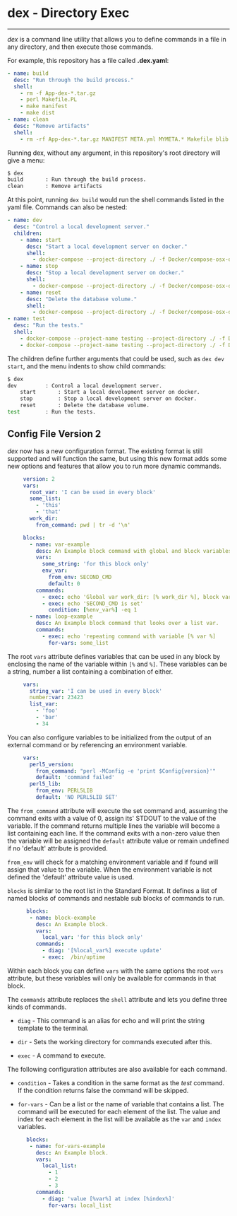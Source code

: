 # dex - Directory Exec

---

*dex* is a command line utility that allows you to define commands in a file in any directory, and then execute those commands.

For example, this repository has a file called **.dex.yaml**:

```yaml
- name: build
  desc: "Run through the build process."
  shell:
    - rm -f App-dex-*.tar.gz
    - perl Makefile.PL
    - make manifest
    - make dist
- name: clean
  desc: "Remove artifacts"
  shell:
    - rm -rf App-dex-*.tar.gz MANIFEST META.yml MYMETA.* Makefile blib
```

Running dex, without any argument, in this repository's root directory will give a menu:

```bash
$ dex
build       : Run through the build process.
clean       : Remove artifacts
```

At this point, running `dex build` would run the shell commands listed in the yaml file.  Commands can also be nested:

```yaml
- name: dev
  desc: "Control a local development server."
  children:
    - name: start
      desc: "Start a local development server on docker."
      shell:
        - docker-compose --project-directory ./ -f Docker/compose-osx-devel.yaml up
    - name: stop
      desc: "Stop a local development server on docker."
      shell:
        - docker-compose --project-directory ./ -f Docker/compose-osx-devel.yaml down
    - name: reset
      desc: "Delete the database volume."
      shell:
        - docker-compose --project-directory ./ -f Docker/compose-osx-devel.yaml down -v
- name: test
  desc: "Run the tests."
  shell:
    - docker-compose --project-name testing --project-directory ./ -f Docker/compose-osx-test.yaml up
    - docker-compose --project-name testing --project-directory ./ -f Docker/compose-osx-test.yaml down
```

The children define further arguments that could be used, such as `dex dev start`, and the menu indents to show child commands:

```bash
$ dex
dev         : Control a local development server.
    start       : Start a local development server on docker.
    stop        : Stop a local development server on docker.
    reset       : Delete the database volume.
test        : Run the tests.
```

## Config File Version 2

*dex* now has a new configuration format. The existing format is still supported and will function the same, but using this new format adds some new options and features that allow you to run more dynamic commands. 

```YAML
     version: 2
     vars:
       root_var: 'I can be used in every block'
       some_list:
         - 'this'
         - 'that'  
       work_dir: 
         from_command: pwd | tr -d '\n'  

     blocks:
       - name: var-example 
         desc: An Example block command with global and block variables.
         vars:
           some_string: 'for this block only' 
           env_var:
             from_env: SECOND_CMD 
             default: 0
         commands:
           - exec: echo 'Global var work_dir: [% work_dir %], block variable [% some_string %] '
           - exec: echo 'SECOND_CMD is set'
             condition: [%env_var%] -eq 1
       - name: loop-example
         desc: An Example block command that looks over a list var.
         commands: 
           - exec: echo 'repeating command with variable [% var %]
             for-vars: some_list  
```

The root `vars` attribute defines variables that can be used in any block by enclosing the name of the variable
within `[%` and `%]`.  These variables can be a string, number a list containing a combination of either. 

```YAML
     vars:
       string_var: 'I can be used in every block'
       number:var: 23423
       list_var:
         - 'foo'
         - 'bar'
         - 34
```

You can also configure variables to be initialized from the output of an external command or by referencing an environment variable.

```YAML
     vars:
       perl5_version: 
         from_command: "perl -MConfig -e 'print $Config{version}'"
         default: 'command failed'
       perl5_lib: 
         from_env: PERL5LIB
         default: 'NO PERL5LIB SET'

``` 

The `from_command` attribute will execute the set command and, assuming the command exits with a value of 0, assign its' STDOUT to the value of the variable. If the command returns multiple lines the variable will become a list containing
each line.  If the command exits with a non-zero value then the variable will be assigned the `default` attribute value
or remain undefined if no 'default' attribute is provided.

`from_env` will check for a matching environment variable and if found will assign that value to the variable. When the environment variable is not defined the 'default' attribute value is used.

`blocks` is similar to the root list in the Standard Format. It defines a list of named blocks of commands and nestable sub blocks of commands to run.  

```YAML
      blocks:
       - name: block-example
         desc: An Example block.
         vars:
           local_var: 'for this block only' 
         commands:
           - diag: '[%local_var%] execute update'
           - exec:  /bin/uptime
```

Within each block you can define `vars` with the same options the root `vars` attribute, but these variables will only be available for commands in that block.  

The `commands` attribute replaces the `shell` attribute and lets you define three kinds of commands.

  * `diag` - This command is an alias for echo and will print the string template to the terminal.

  * `dir`  - Sets the working directory for commands executed after this.  

  * `exec` - A command to execute.

The following configuration attributes are also available for each command.

  * `condition` - Takes a condition in the same format as the *test* command. If the condition returns false the command
    will be skipped.

  * `for-vars` - Can be a list or the name of variable that contains a list.  The command will be executed for each element of the list.  The value and index for each element in the list will be available as the `var` and `index` variables.

```YAML
      blocks:
       - name: for-vars-example
         desc: An Example block.
         vars:
           local_list: 
             - 1
             - 2
             - 3
         commands:
           - diag: 'value [%var%] at index [%index%]'
             for-vars: local_list
```     
